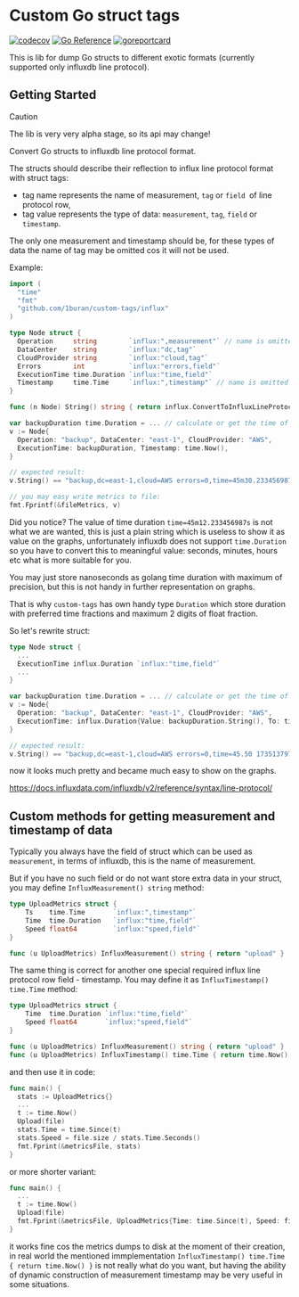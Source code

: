 # Custom Go struct tags

[![codecov](https://codecov.io/gh/1buran/custom-tags/graph/badge.svg?token=QH2B55P9AD)](https://codecov.io/gh/1buran/custom-tags)
[![Go Reference](https://pkg.go.dev/badge/github.com/1buran/custom-tags.svg)](https://pkg.go.dev/github.com/1buran/custom-tags)
[![goreportcard](https://goreportcard.com/badge/github.com/1buran/custom-tags)](https://goreportcard.com/report/github.com/1buran/custom-tags)

This is lib for dump Go structs to different exotic formats (currently supported only influxdb line protocol).

## Getting Started

> [!CAUTION]
> The lib is very very alpha stage, so its api may change!

Convert Go structs to influxdb line protocol format.

The structs should describe their reflection to influx line protocol format with struct tags:
- tag name represents the name of measurement, `tag` or `field `of line protocol row,
- tag value represents the type of data: `measurement`, `tag`, `field` or `timestamp`.

The only one measurement and timestamp should be, for these types of data the name of tag
may be omitted cos it will not be used.

Example:
```go
import (
  "time"
  "fmt"
  "github.com/1buran/custom-tags/influx"
)

type Node struct {
  Operation     string        `influx:",measurement"` // name is omitted cos will not used
  DataCenter    string        `influx:"dc,tag"`
  CloudProvider string        `influx:"cloud,tag"`
  Errors        int           `influx:"errors,field"`
  ExecutionTime time.Duration `influx:"time,field"`
  Timestamp     time.Time     `influx:",timestamp"` // name is omitted cos will not used
}

func (n Node) String() string { return influx.ConvertToInfluxLineProtocol(n) }

var backupDuration time.Duration = ... // calculate or get the time of backup creation
v := Node{
  Operation: "backup", DataCenter: "east-1", CloudProvider: "AWS",
  ExecutionTime: backupDuration, Timestamp: time.Now(),
}

// expected result:
v.String() == "backup,dc=east-1,cloud=AWS errors=0,time=45m30.233456987s 1735137974129911864"

// you may easy write metrics to file:
fmt.Fprintf(&fileMetrics, v)
```
Did you notice? The value of time duration `time=45m12.233456987s` is not what we are wanted,
this is just a plain string which is useless to show it as value on the graphs,
unfortunately influxdb does not support `time.Duration` so you have to convert this to
meaningful value: seconds, minutes, hours etc what is more suitable for you.

You may just store nanoseconds as golang time duration with maximum of precision,
but this is not handy in further representation on graphs.

That is why `custom-tags` has own handy type `Duration` which store duration
with preferred time fractions and maximum 2 digits of float fraction.

So let's rewrite struct:
```go
type Node struct {
  ...
  ExecutionTime influx.Duration `influx:"time,field"`
  ...
}

var backupDuration time.Duration = ... // calculate or get the time of backup creation
v := Node{
  Operation: "backup", DataCenter: "east-1", CloudProvider: "AWS",
  ExecutionTime: influx.Duration{Value: backupDuration.String(), To: time.Minute}, Timestamp: time.Now(),
}

// expected result:
v.String() == "backup,dc=east-1,cloud=AWS errors=0,time=45.50 1735137974129911864"
```
now it looks much pretty and became much easy to show on the graphs.

https://docs.influxdata.com/influxdb/v2/reference/syntax/line-protocol/

## Custom methods for getting measurement and timestamp of data

Typically you always have the field of struct which can be used as `measurement`,
in terms of influxdb, this is the name of measurement.

But if you have no such field or do not want store extra data in your struct,
you may define `InfluxMeasurement() string` method:

```go
type UploadMetrics struct {
	Ts    time.Time       `influx:",timestamp"`
	Time  time.Duration   `influx:"time,field"`
	Speed float64         `influx:"speed,field"`
}

func (u UploadMetrics) InfluxMeasurement() string { return "upload" }
```

The same thing is correct for another one special required influx line protocol row field - timestamp.
You may define it as `InfluxTimestamp() time.Time` method:
```go
type UploadMetrics struct {
	Time  time.Duration `influx:"time,field"`
	Speed float64       `influx:"speed,field"`
}

func (u UploadMetrics) InfluxMeasurement() string { return "upload" }
func (u UploadMetrics) InfluxTimestamp() time.Time { return time.Now() }
```

and then use it in code:

```go
func main() {
  stats := UploadMetrics{}
  ...
  t := time.Now()
  Upload(file)
  stats.Time = time.Since(t)
  stats.Speed = file.size / stats.Time.Seconds()
  fmt.Fprint(&metricsFile, stats)
}
```

or more shorter variant:

```go
func main() {
  ...
  t := time.Now()
  Upload(file)
  fmt.Fprint(&metricsFile, UploadMetrics{Time: time.Since(t), Speed: file.size / stats.Time.Seconds()})
}
```
it works fine cos the metrics dumps to disk at the moment of their creation,
in real world the mentioned immplementation `InfluxTimestamp() time.Time { return time.Now() }`
is not really what do you want, but having the ability of dynamic construction of measurement timestamp
may be very useful in some situations.
